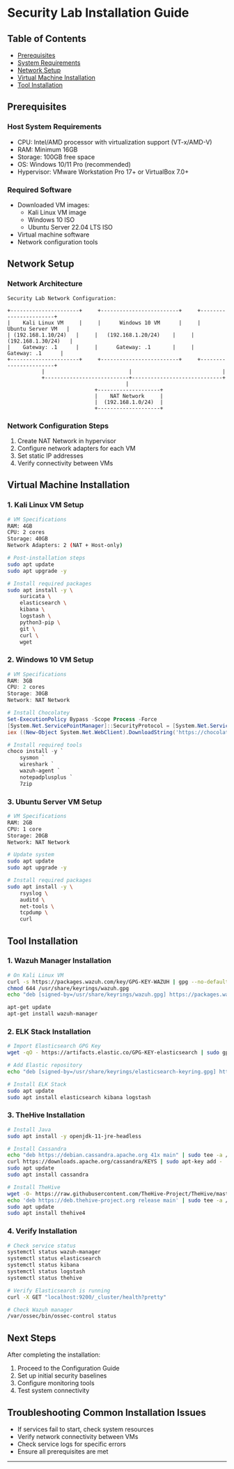 # Security Lab Installation Guide

## Table of Contents
- [Prerequisites](#prerequisites)
- [System Requirements](#system-requirements)
- [Network Setup](#network-setup)
- [Virtual Machine Installation](#virtual-machine-installation)
- [Tool Installation](#tool-installation)

## Prerequisites

### Host System Requirements
- CPU: Intel/AMD processor with virtualization support (VT-x/AMD-V)
- RAM: Minimum 16GB
- Storage: 100GB free space
- OS: Windows 10/11 Pro (recommended)
- Hypervisor: VMware Workstation Pro 17+ or VirtualBox 7.0+

### Required Software
- Downloaded VM images:
  - Kali Linux VM image
  - Windows 10 ISO
  - Ubuntu Server 22.04 LTS ISO
- Virtual machine software
- Network configuration tools

## Network Setup

### Network Architecture
```plaintext
Security Lab Network Configuration:

+----------------------+     +-------------------------+     +-----------------------+
|    Kali Linux VM     |     |      Windows 10 VM      |     |    Ubuntu Server VM   |
| (192.168.1.10/24)   |     |   (192.168.1.20/24)    |     |  (192.168.1.30/24)   |
|    Gateway: .1      |     |      Gateway: .1       |     |     Gateway: .1      |
+----------------------+     +-------------------------+     +-----------------------+
           |                           |                             |
           +---------------------------+-----------------------------+
                                      |
                            +--------------------+
                            |    NAT Network     |
                            |  (192.168.1.0/24)  |
                            +--------------------+
```

### Network Configuration Steps
1. Create NAT Network in hypervisor
2. Configure network adapters for each VM
3. Set static IP addresses
4. Verify connectivity between VMs

## Virtual Machine Installation

### 1. Kali Linux VM Setup
```bash
# VM Specifications
RAM: 4GB
CPU: 2 cores
Storage: 40GB
Network Adapters: 2 (NAT + Host-only)

# Post-installation steps
sudo apt update
sudo apt upgrade -y

# Install required packages
sudo apt install -y \
    suricata \
    elasticsearch \
    kibana \
    logstash \
    python3-pip \
    git \
    curl \
    wget
```

### 2. Windows 10 VM Setup
```powershell
# VM Specifications
RAM: 3GB
CPU: 2 cores
Storage: 30GB
Network: NAT Network

# Install Chocolatey
Set-ExecutionPolicy Bypass -Scope Process -Force
[System.Net.ServicePointManager]::SecurityProtocol = [System.Net.ServicePointManager]::SecurityProtocol -bor 3072
iex ((New-Object System.Net.WebClient).DownloadString('https://chocolatey.org/install.ps1'))

# Install required tools
choco install -y `
    sysmon `
    wireshark `
    wazuh-agent `
    notepadplusplus `
    7zip
```

### 3. Ubuntu Server VM Setup
```bash
# VM Specifications
RAM: 2GB
CPU: 1 core
Storage: 20GB
Network: NAT Network

# Update system
sudo apt update
sudo apt upgrade -y

# Install required packages
sudo apt install -y \
    rsyslog \
    auditd \
    net-tools \
    tcpdump \
    curl
```

## Tool Installation

### 1. Wazuh Manager Installation
```bash
# On Kali Linux VM
curl -s https://packages.wazuh.com/key/GPG-KEY-WAZUH | gpg --no-default-keyring --keyring gnupg-ring:/usr/share/keyrings/wazuh.gpg --import
chmod 644 /usr/share/keyrings/wazuh.gpg
echo "deb [signed-by=/usr/share/keyrings/wazuh.gpg] https://packages.wazuh.com/4.x/apt/ stable main" | tee -a /etc/apt/sources.list.d/wazuh.list

apt-get update
apt-get install wazuh-manager
```

### 2. ELK Stack Installation
```bash
# Import Elasticsearch GPG Key
wget -qO - https://artifacts.elastic.co/GPG-KEY-elasticsearch | sudo gpg --dearmor -o /usr/share/keyrings/elasticsearch-keyring.gpg

# Add Elastic repository
echo "deb [signed-by=/usr/share/keyrings/elasticsearch-keyring.gpg] https://artifacts.elastic.co/packages/8.x/apt stable main" | sudo tee /etc/apt/sources.list.d/elastic-8.x.list

# Install ELK Stack
sudo apt update
sudo apt install elasticsearch kibana logstash
```

### 3. TheHive Installation
```bash
# Install Java
sudo apt install -y openjdk-11-jre-headless

# Install Cassandra
echo "deb https://debian.cassandra.apache.org 41x main" | sudo tee -a /etc/apt/sources.list.d/cassandra.list
curl https://downloads.apache.org/cassandra/KEYS | sudo apt-key add -
sudo apt update
sudo apt install cassandra

# Install TheHive
wget -O- https://raw.githubusercontent.com/TheHive-Project/TheHive/master/PGP-PUBLIC-KEY | sudo apt-key add -
echo 'deb https://deb.thehive-project.org release main' | sudo tee -a /etc/apt/sources.list.d/thehive.list
sudo apt update
sudo apt install thehive4
```

### 4. Verify Installation
```bash
# Check service status
systemctl status wazuh-manager
systemctl status elasticsearch
systemctl status kibana
systemctl status logstash
systemctl status thehive

# Verify Elasticsearch is running
curl -X GET "localhost:9200/_cluster/health?pretty"

# Check Wazuh manager
/var/ossec/bin/ossec-control status
```

## Next Steps
After completing the installation:
1. Proceed to the Configuration Guide
2. Set up initial security baselines
3. Configure monitoring tools
4. Test system connectivity

## Troubleshooting Common Installation Issues
- If services fail to start, check system resources
- Verify network connectivity between VMs
- Check service logs for specific errors
- Ensure all prerequisites are met

---
